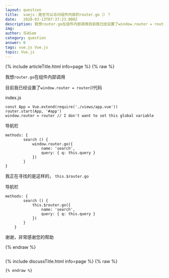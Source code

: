 ```yaml
---
layout: question
title:  vuejs：是否可以访问组件内部的router.go（）？
date:   2020-03-13T07:37:23.000Z
description: 我想router.go在组件内部调用目前我已经设置了window.router = router//代码index.jsconst App =...
img: 
author: 乐ASam
category: question
answer: 0
tags: vue.js Vue.js
topic: Vue.js
---
```

<div class="article-root">
  <div class="article">
    {% include articleTitle.html info=page %}
    {% raw %}
    <div class="article-content"><p><font style="vertical-align: inherit;"><font style="vertical-align: inherit;">我想</font></font><code>router.go</code><font style="vertical-align: inherit;"><font style="vertical-align: inherit;">在组件内部</font><font style="vertical-align: inherit;">调用</font></font></p>

<p><font style="vertical-align: inherit;"><font style="vertical-align: inherit;">目前我已经设置了</font></font><code>window.router = router</code><font style="vertical-align: inherit;"><font style="vertical-align: inherit;">//代码</font></font></p>

<p><font style="vertical-align: inherit;"><font style="vertical-align: inherit;">index.js</font></font></p>

<pre><code>const App = Vue.extend(require('./views/app.vue'))<font></font>
router.start(App, '#app')<font></font>
window.router = router // I don't want to set this global variable<font></font>
</code></pre>

<p><font style="vertical-align: inherit;"><font style="vertical-align: inherit;">导航栏</font></font></p>

<pre><code>methods: {<font></font>
        search () {<font></font>
            window.router.go({<font></font>
                name: 'search',<font></font>
                query: { q: this.query }<font></font>
            })<font></font>
        }<font></font>
}<font></font>
</code></pre>

<p><font style="vertical-align: inherit;"><font style="vertical-align: inherit;">我正在寻找的是这样的， </font></font><code>this.$router.go</code></p>

<p><font style="vertical-align: inherit;"><font style="vertical-align: inherit;">导航栏</font></font></p>

<pre><code>methods: {<font></font>
        search () {<font></font>
            this.$router.go({<font></font>
                name: 'search',<font></font>
                query: { q: this.query }<font></font>
            })<font></font>
        }<font></font>
    }<font></font>
</code></pre>

<p><font style="vertical-align: inherit;"><font style="vertical-align: inherit;">谢谢，非常感谢您的帮助</font></font></p></div>
    {% endraw %}
  </div>
  <p style="height: 0;width:0;overflow: hidden;"> 第1399篇《vuejs：是否可以访问组件内部的router.go（）？》来自Winter(https://github.com/aiyld/aiyld.github.io)的站点</p>
  <div class="discuss-wrapper">
    {% include discussTitle.html info=page %}
    {% raw %}
    
    {% endraw %}
  </div>
<div>
